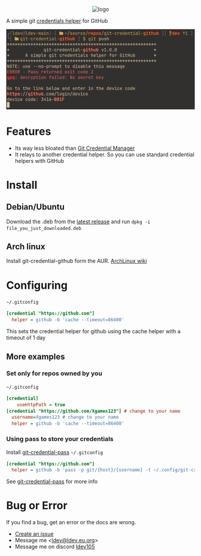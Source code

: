 <p align="center">
  <img src="https://github.com/Xgames123/git-credential-github/blob/main/logo.png?raw=true" alt="logo"/>
</p>

A simple git [credentials helper](https://git-scm.com/docs/gitcredentials) for GitHub

![Screenshot of a device code request](example.png)


# Features
* Its way less bloated than [Git Credential Manager](https://github.blog/2022-04-07-git-credential-manager-authentication-for-everyone)
* It relays to another credential helper. So you can use standard credential helpers with GitHub

# Install

## Debian/Ubuntu
Download the .deb from the [latest release](https://github.com/xgames123/git-credential-github/releases/latest) and run ```dpkg -i file_you_just_downloaded.deb```

## Arch linux
Install git-credential-github form the AUR. [ArchLinux wiki](https://wiki.archlinux.org/title/Arch_User_Repository#Installing_and_upgrading_packages)

# Configuring
```~/.gitconfig```
```ini
[credential "https://github.com"]
  helper = github -b 'cache --timeout=86400'
```
This sets the credential helper for github using the cache helper with a timeout of 1 day

## More examples

### Set only for repos owned by you
```~/.gitconfig```
```ini
[credential]
	useHttpPath = true
[credential "https://github.com/Xgames123"] # change to your name
  username=Xgames123 # change to your name
  helper = github -b 'cache --timeout=86400'
```

### Using pass to store your credentials
Install [git-credential-pass](https://github.com/Xgames123/git-credential-pass)
```~/.gitconfig```
```ini
[credential "https://github.com"]
  helper = github -b 'pass -p git/{host}/{username} -t ~/.config/git-credential-pass/default.template'
```
See [git-credential-pass](https://github.com/Xgames123/git-credential-pass) for more info

# Bug or Error
If you find a bug, get an error or the docs are wrong.
* [Create an issue](https://github.com/Xgames123/git-credential-github/issues/new/)
* Message me <[ldev@ldev.eu.org](mailto://ldev@ldev.eu.org)>
* Message me on discord [ldev105](https://ldev.eu.org/socials/discord)
